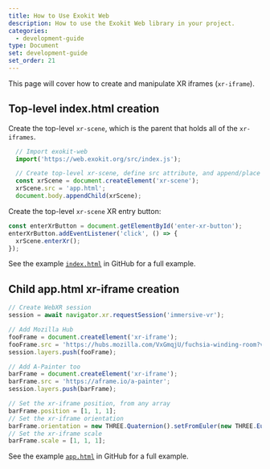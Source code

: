 ```yaml
---
title: How to Use Exokit Web
description: How to use the Exokit Web library in your project.
categories:
  - development-guide
type: Document
set: development-guide
set_order: 21
---
```


This page will cover how to create and manipulate XR iframes (`xr-iframe`).

## Top-level index.html creation

Create the top-level `xr-scene`, which is the parent that holds all of the `xr-iframes`.
```js
  // Import exokit-web
  import('https://web.exokit.org/src/index.js');

  // Create top-level xr-scene, define src attribute, and append/place it wherever you want as if it were a normal canvas
  const xrScene = document.createElement('xr-scene');
  xrScene.src = 'app.html';
  document.body.appendChild(xrScene);
```

Create the top-level `xr-scene` XR entry button:

```js
const enterXrButton = document.getElementById('enter-xr-button');
enterXrButton.addEventListener('click', () => {
  xrScene.enterXr();
});
```

See the example [`index.html`](https://github.com/exokitxr/exokit-web/blob/master/index.html) in GitHub for a full example.


## Child app.html xr-iframe creation

```js
// Create WebXR session
session = await navigator.xr.requestSession('immersive-vr');

// Add Mozilla Hub
fooFrame = document.createElement('xr-iframe');
fooFrame.src = 'https://hubs.mozilla.com/VxGmqjU/fuchsia-winding-room?vr_entry_type=vr_now';
session.layers.push(fooFrame);

// Add A-Painter too
barFrame = document.createElement('xr-iframe');
barFrame.src = 'https://aframe.io/a-painter';
session.layers.push(barFrame);

// Set the xr-iframe position, from any array
barFrame.position = [1, 1, 1];
// Set the xr-iframe orientation
barFrame.orientation = new THREE.Quaternion().setFromEuler(new THREE.Euler(1, 1, 1, 'YXZ')).toArray();
// Set the xr-iframe scale
barFrame.scale = [1, 1, 1];

```

See the example [`app.html`](https://github.com/exokitxr/exokit-web/blob/master/app.html) in GitHub for a full example.
